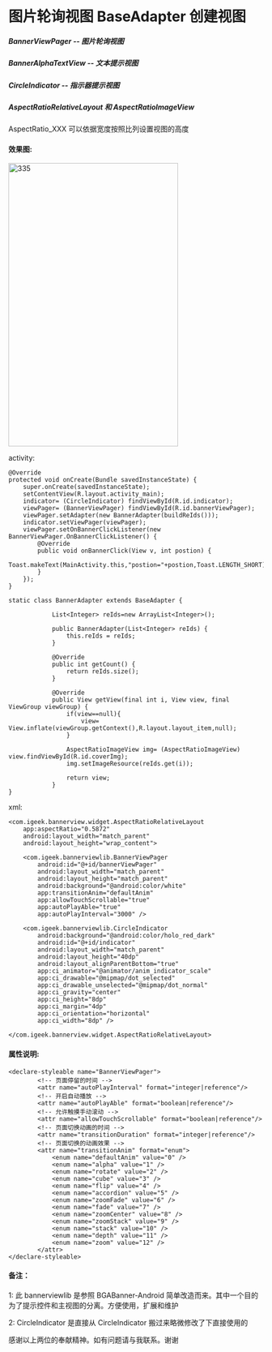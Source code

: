 # 图片轮询视图 BaseAdapter 创建视图

##### BannerViewPager -- 图片轮询视图
##### BannerAlphaTextView -- 文本提示视图
##### CircleIndicator -- 指示器提示视图

##### AspectRatioRelativeLayout 和 AspectRatioImageView
AspectRatio_XXX 可以依据宽度按照比列设置视图的高度

#### 效果图:

<img src="https://github.com/igeek-YZ/BannerView/blob/master/pic/bannerview.gif" width = "335" height = "559" alt="335" align=center />


activity:

    @Override
    protected void onCreate(Bundle savedInstanceState) {
        super.onCreate(savedInstanceState);
        setContentView(R.layout.activity_main);
        indicator= (CircleIndicator) findViewById(R.id.indicator);
        viewPager= (BannerViewPager) findViewById(R.id.bannerViewPager);
        viewPager.setAdapter(new BannerAdapter(buildReIds()));
        indicator.setViewPager(viewPager);
        viewPager.setOnBannerClickListener(new BannerViewPager.OnBannerClickListener() {
            @Override
            public void onBannerClick(View v, int postion) {
                Toast.makeText(MainActivity.this,"postion="+postion,Toast.LENGTH_SHORT).show();
            }
        });
    }

    static class BannerAdapter extends BaseAdapter {

                List<Integer> reIds=new ArrayList<Integer>();

                public BannerAdapter(List<Integer> reIds) {
                    this.reIds = reIds;
                }

                @Override
                public int getCount() {
                    return reIds.size();
                }

                @Override
                public View getView(final int i, View view, final ViewGroup viewGroup) {
                    if(view==null){
                        view= View.inflate(viewGroup.getContext(),R.layout.layout_item,null);
                    }

                    AspectRatioImageView img= (AspectRatioImageView) view.findViewById(R.id.coverImg);
                    img.setImageResource(reIds.get(i));

                    return view;
                }
    }

xml:

    <com.igeek.bannerview.widget.AspectRatioRelativeLayout
        app:aspectRatio="0.5872"
        android:layout_width="match_parent"
        android:layout_height="wrap_content">

        <com.igeek.bannerviewlib.BannerViewPager
            android:id="@+id/bannerViewPager"
            android:layout_width="match_parent"
            android:layout_height="match_parent"
            android:background="@android:color/white"
            app:transitionAnim="defaultAnim"
            app:allowTouchScrollable="true"
            app:autoPlayAble="true"
            app:autoPlayInterval="3000" />

        <com.igeek.bannerviewlib.CircleIndicator
            android:background="@android:color/holo_red_dark"
            android:id="@+id/indicator"
            android:layout_width="match_parent"
            android:layout_height="40dp"
            android:layout_alignParentBottom="true"
            app:ci_animator="@animator/anim_indicator_scale"
            app:ci_drawable="@mipmap/dot_selected"
            app:ci_drawable_unselected="@mipmap/dot_normal"
            app:ci_gravity="center"
            app:ci_height="8dp"
            app:ci_margin="4dp"
            app:ci_orientation="horizontal"
            app:ci_width="8dp" />

    </com.igeek.bannerview.widget.AspectRatioRelativeLayout>


#### 属性说明:
    <declare-styleable name="BannerViewPager">
            <!-- 页面停留的时间 -->
            <attr name="autoPlayInterval" format="integer|reference"/>
            <!-- 开启自动播放 -->
            <attr name="autoPlayAble" format="boolean|reference"/>
            <!-- 允许触摸手动滚动 -->
            <attr name="allowTouchScrollable" format="boolean|reference"/>
            <!-- 页面切换动画的时间 -->
            <attr name="transitionDuration" format="integer|reference"/>
            <!-- 页面切换的动画效果 -->
            <attr name="transitionAnim" format="enum">
                <enum name="defaultAnim" value="0" />
                <enum name="alpha" value="1" />
                <enum name="rotate" value="2" />
                <enum name="cube" value="3" />
                <enum name="flip" value="4" />
                <enum name="accordion" value="5" />
                <enum name="zoomFade" value="6" />
                <enum name="fade" value="7" />
                <enum name="zoomCenter" value="8" />
                <enum name="zoomStack" value="9" />
                <enum name="stack" value="10" />
                <enum name="depth" value="11" />
                <enum name="zoom" value="12" />
            </attr>
    </declare-styleable>
#### 备注：
1: 此 bannerviewlib 是参照 BGABanner-Android 简单改造而来。其中一个目的为了提示控件和主视图的分离。方便使用，扩展和维护

2: CircleIndicator 是直接从 CircleIndicator 搬过来略微修改了下直接使用的

感谢以上两位的奉献精神。如有问题请与我联系。谢谢